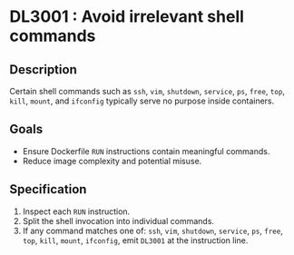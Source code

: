 # DL3001 : Avoid irrelevant shell commands

## Description
Certain shell commands such as `ssh`, `vim`, `shutdown`, `service`, `ps`, `free`, `top`, `kill`, `mount`, and `ifconfig` typically serve no purpose inside containers.

## Goals
- Ensure Dockerfile `RUN` instructions contain meaningful commands.
- Reduce image complexity and potential misuse.

## Specification
1. Inspect each `RUN` instruction.
2. Split the shell invocation into individual commands.
3. If any command matches one of: `ssh`, `vim`, `shutdown`, `service`, `ps`, `free`, `top`, `kill`, `mount`, `ifconfig`, emit `DL3001` at the instruction line.
